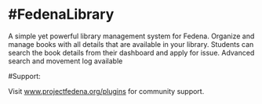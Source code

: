 #FedenaLibrary
=============

A simple yet powerful library management system for Fedena.
Organize and manage books with all details that are available in your library.
Students can search the book details from their dashboard and apply for issue.
Advanced search and movement log available


#Support:

Visit www.projectfedena.org/plugins for community support.
